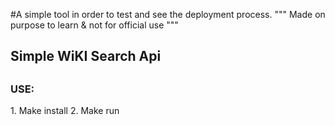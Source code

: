 #A simple tool in order to test and see the deployment process.
""" Made on purpose to learn & not for official use """
<h2>Simple WiKI Search Api<h2>


<h3>USE:</h3>
1. Make install
2. Make run